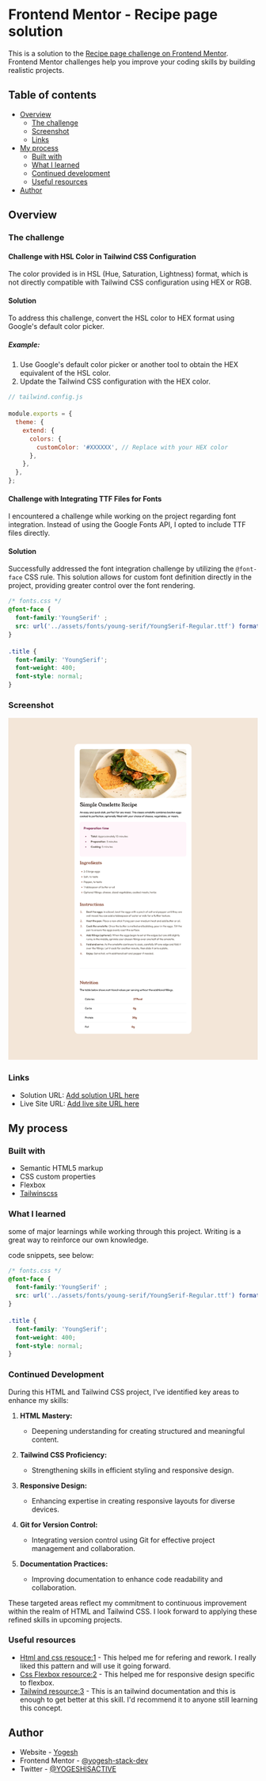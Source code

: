 # Frontend Mentor - Recipe page solution

This is a solution to the [Recipe page challenge on Frontend Mentor](https://www.frontendmentor.io/challenges/recipe-page-KiTsR8QQKm). Frontend Mentor challenges help you improve your coding skills by building realistic projects.

## Table of contents

- [Overview](#overview)
  - [The challenge](#the-challenge)
  - [Screenshot](#screenshot)
  - [Links](#links)
- [My process](#my-process)
  - [Built with](#built-with)
  - [What I learned](#what-i-learned)
  - [Continued development](#continued-development)
  - [Useful resources](#useful-resources)
- [Author](#author)

## Overview

### The challenge

#### Challenge with HSL Color in Tailwind CSS Configuration

The color provided is in HSL (Hue, Saturation, Lightness) format, which is not directly compatible with Tailwind CSS configuration using HEX or RGB.

#### Solution

To address this challenge, convert the HSL color to HEX format using Google's default color picker.

##### Example:

1. Use Google's default color picker or another tool to obtain the HEX equivalent of the HSL color.  
2. Update the Tailwind CSS configuration with the HEX color.

```javascript
// tailwind.config.js

module.exports = {
  theme: {
    extend: {
      colors: {
        customColor: '#XXXXXX', // Replace with your HEX color
      },
    },
  },
};
```

#### Challenge with Integrating TTF Files for Fonts

I encountered a challenge while working on the project regarding font integration. Instead of using the Google Fonts API, I opted to include TTF files directly.

#### Solution
Successfully addressed the font integration challenge by utilizing the `@font-face` CSS rule. This solution allows for custom font definition directly in the project, providing greater control over the font rendering.

```css
/* fonts.css */
@font-face {
  font-family:'YoungSerif' ;
  src: url('../assets/fonts/young-serif/YoungSerif-Regular.ttf') format('truetype');
}

.title { 
  font-family: 'YoungSerif';
  font-weight: 400;
  font-style: normal;
}
```

### Screenshot

![screenshot of webpage](./recipe-page.png)

### Links

- Solution URL: [Add solution URL here](https://www.frontendmentor.io/solutions/responsive-landing-page-for-recipe-webpage-MXndJvs_tW)
- Live Site URL: [Add live site URL here](https://recipe-page-tan.vercel.app/)

## My process

### Built with

- Semantic HTML5 markup
- CSS custom properties
- Flexbox
- [Tailwinscss](https://www.tailwindcss.com)

### What I learned

 some of major learnings while working through this project. Writing is a great way to reinforce our own knowledge.

 code snippets, see below:

```css
/* fonts.css */
@font-face {
  font-family:'YoungSerif' ;
  src: url('../assets/fonts/young-serif/YoungSerif-Regular.ttf') format('truetype');
}

.title { 
  font-family: 'YoungSerif';
  font-weight: 400;
  font-style: normal;
}
```

### Continued Development

During this HTML and Tailwind CSS project, I've identified key areas to enhance my skills:

1. **HTML Mastery:**
   - Deepening understanding for creating structured and meaningful content.

2. **Tailwind CSS Proficiency:**
   - Strengthening skills in efficient styling and responsive design.

3. **Responsive Design:**
   - Enhancing expertise in creating responsive layouts for diverse devices.

4. **Git for Version Control:**
   - Integrating version control using Git for effective project management and collaboration.

5. **Documentation Practices:**
   - Improving documentation to enhance code readability and collaboration.

These targeted areas reflect my commitment to continuous improvement within the realm of HTML and Tailwind CSS. I look forward to applying these refined skills in upcoming projects.


### Useful resources

- [Html and css resouce:1](https://htmlandcssguidebook.com/) - This helped me for refering and rework. I really liked this pattern and will use it going forward.
- [Css Flexbox resource:2](https://htmlandcssguidebook.com/) - This helped me for responsive design specific to flexbox.
- [Tailwind resource:3](https://tailwindcss.com) - This is an tailwind documentation and this is enough to get better at this skill. I'd recommend it to anyone still learning this concept.

## Author

- Website - [Yogesh](https://yogesh-portfolio.dev)
- Frontend Mentor - [@yogesh-stack-dev](https://www.frontendmentor.io/profile/yogesh-stack-dev)
- Twitter - [@YOGESHISACTIVE](https://www.twitter.com/YOGESHISACTIVE)
